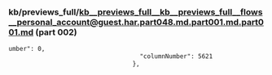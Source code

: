 ### kb/previews_full/kb__previews_full__kb__previews_full__flows__personal_account@guest.har.part048.md.part001.md.part001.md (part 002)

```md
umber": 0,
                                    "columnNumber": 5621
                                  },
         
```

```
